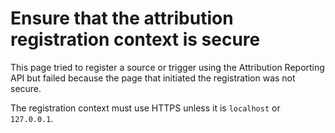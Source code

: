 # Ensure that the attribution registration context is secure

This page tried to register a source or trigger using the Attribution Reporting API but failed because the page that initiated the registration was not secure.

The registration context must use HTTPS unless it is `localhost` or `127.0.0.1`.
